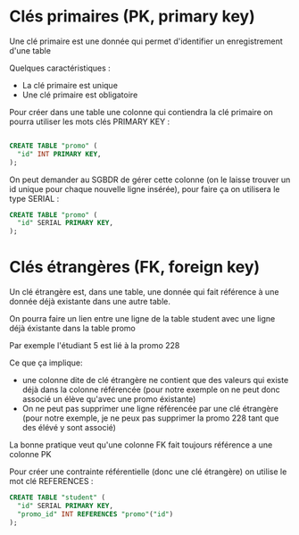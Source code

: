 # Clés primaires (PK, primary key)

Une clé primaire est une donnée qui permet d'identifier un enregistrement d'une table 

Quelques caractéristiques :
- La clé primaire est unique
- Une clé primaire est obligatoire

Pour créer dans une table une colonne qui contiendra la clé primaire on pourra utiliser les mots clés  PRIMARY KEY :

```sql

CREATE TABLE "promo" (
  "id" INT PRIMARY KEY,
);
```

On peut demander au SGBDR de gérer cette colonne (on le laisse trouver un id unique pour chaque nouvelle ligne insérée), pour faire ça on utilisera le type SERIAL :

```sql
CREATE TABLE "promo" (
  "id" SERIAL PRIMARY KEY,
);
```


# Clés étrangères (FK, foreign key)

Un clé étrangère est, dans une table, une donnée qui fait référence à une donnée déjà existante dans une autre table. 

On pourra faire un lien entre une ligne de la table student avec une ligne déjà éxistante dans la table promo

Par exemple l'étudiant 5 est lié à la promo 228

Ce que ça implique: 
- une colonne dite de clé étrangère ne contient que des valeurs qui existe déjà dans la colonne référencée (pour notre exemple on ne peut donc associé un élève qu'avec une promo éxistante)
- On ne peut pas supprimer une ligne référencée par une clé étrangère (pour notre exemple, je ne peux pas supprimer la promo 228 tant que des élévé y sont associé)

La bonne pratique veut qu'une colonne FK fait toujours référence a une colonne PK


Pour créer une contrainte référentielle (donc une clé étrangère) on utilise le mot clé REFERENCES :

``` sql
CREATE TABLE "student" (
  "id" SERIAL PRIMARY KEY,
  "promo_id" INT REFERENCES "promo"("id")
);
```


